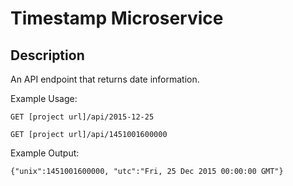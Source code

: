 # Timestamp Microservice

## Description

An API endpoint that returns date information.

Example Usage:

```GET [project url]/api/2015-12-25```

```GET [project url]/api/1451001600000```

Example Output:
```
{"unix":1451001600000, "utc":"Fri, 25 Dec 2015 00:00:00 GMT"} 
```
